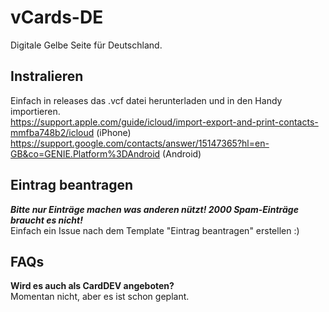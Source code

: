 # vCards-DE
Digitale Gelbe Seite für Deutschland.

## Instralieren
Einfach in releases das .vcf datei herunterladen und in den Handy importieren.<br/>
https://support.apple.com/guide/icloud/import-export-and-print-contacts-mmfba748b2/icloud (iPhone)<br/>
https://support.google.com/contacts/answer/15147365?hl=en-GB&co=GENIE.Platform%3DAndroid (Android)<br/>

## Eintrag beantragen
***Bitte nur Einträge machen was anderen nützt! 2000 Spam-Einträge braucht es nicht!***<br/>
Einfach ein Issue nach dem Template "Eintrag beantragen" erstellen :)


## FAQs
**Wird es auch als CardDEV angeboten?**<br/>
Momentan nicht, aber es ist schon geplant.
